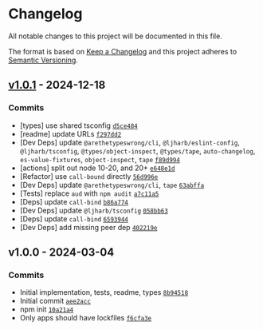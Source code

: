 # Changelog

All notable changes to this project will be documented in this file.

The format is based on [Keep a Changelog](https://keepachangelog.com/en/1.0.0/)
and this project adheres to [Semantic Versioning](https://semver.org/spec/v2.0.0.html).

## [v1.0.1](https://github.com/inspect-js/data-view-byte-offset/compare/v1.0.0...v1.0.1) - 2024-12-18

### Commits

- [types] use shared tsconfig [`d5ce484`](https://github.com/inspect-js/data-view-byte-offset/commit/d5ce484f91818961c0521d98510131f6e2bb8d84)
- [readme] update URLs [`f297dd2`](https://github.com/inspect-js/data-view-byte-offset/commit/f297dd25fe9e018c6dc4fa181f723af4153e53e0)
- [Dev Deps] update `@arethetypeswrong/cli`, `@ljharb/eslint-config`, `@ljharb/tsconfig`, `@types/object-inspect`, `@types/tape`, `auto-changelog`, `es-value-fixtures`, `object-inspect`, `tape` [`f89d994`](https://github.com/inspect-js/data-view-byte-offset/commit/f89d994b4f94fca0f75a5afe4e07963a379ff36e)
- [actions] split out node 10-20, and 20+ [`e648e1d`](https://github.com/inspect-js/data-view-byte-offset/commit/e648e1da732dad4702184ffb2d2aaa63e5b75ec5)
- [Refactor] use `call-bound` directly [`56d996e`](https://github.com/inspect-js/data-view-byte-offset/commit/56d996ee5ce6a896215c4d9ffadbeda2605a8988)
- [Dev Deps] update `@arethetypeswrong/cli`, `tape` [`63abffa`](https://github.com/inspect-js/data-view-byte-offset/commit/63abffac147beb7917c538122f05dd007f34b41e)
- [Tests] replace `aud` with `npm audit` [`a7c11a5`](https://github.com/inspect-js/data-view-byte-offset/commit/a7c11a54fdfb219b938a04770a8f9c3db36b848f)
- [Deps] update `call-bind` [`b86a774`](https://github.com/inspect-js/data-view-byte-offset/commit/b86a7743d663ee70c4049c134625913e723e570e)
- [Dev Deps] update `@ljharb/tsconfig` [`058bb63`](https://github.com/inspect-js/data-view-byte-offset/commit/058bb6320cc183f48c096f7e8b7d3e13db420805)
- [Deps] update `call-bind` [`6593944`](https://github.com/inspect-js/data-view-byte-offset/commit/6593944952f2064ce3a6c48237da1610fdd169f5)
- [Dev Deps] add missing peer dep [`402219e`](https://github.com/inspect-js/data-view-byte-offset/commit/402219ed9c86ec5046892bc1248423cb34672c20)

## v1.0.0 - 2024-03-04

### Commits

- Initial implementation, tests, readme, types [`8b94518`](https://github.com/inspect-js/data-view-byte-offset/commit/8b94518cd2a87df3084cdf60b52f70d9f65b94b6)
- Initial commit [`aee2acc`](https://github.com/inspect-js/data-view-byte-offset/commit/aee2accbbefcd5645693f4587ce2eabde166b1a0)
- npm init [`10a21a4`](https://github.com/inspect-js/data-view-byte-offset/commit/10a21a4189c51a3add252e3f76fe31a0b5bdcfc1)
- Only apps should have lockfiles [`f6cfa3e`](https://github.com/inspect-js/data-view-byte-offset/commit/f6cfa3e917d58c2e130f9383f5e04f5d5069d0e6)
